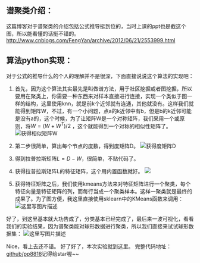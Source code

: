 ## 谱聚类介绍：
这篇博客对于谱聚类的介绍包括公式推导挺到位的，当时上课的ppt也是截这个图，所以能看懂的话挺不错的。http://www.cnblogs.com/FengYan/archive/2012/06/21/2553999.html

## 算法python实现：
对于公式的推导什么的个人的理解并不是很深，下面直接说说这个算法的实现吧：

1. 首先，因为这个算法其实最先是叫做谱方法，用于社区挖掘或者图挖掘，所以要用在聚类上，你需要一种东西来对样本直接进行连接，实现一个类似于图一样的结构，这里使用knn，就是前k个近邻就有连通，其他就没有。这样我们就能得到矩阵W，不过，有一个小问题，点a的k近邻中有b，但是b的k近邻可能是没有a的，这个时候，为了让矩阵W是一个对称矩阵，我们采用一个或原则，将$W=(W+W^T)/2$ ，这个就能得到一个对称的相似性矩阵了。
![获得相似矩阵W](http://img.blog.csdn.net/20170312185213886?watermark/2/text/aHR0cDovL2Jsb2cuY3Nkbi5uZXQvcHA4ODE4/font/5a6L5L2T/fontsize/400/fill/I0JBQkFCMA==/dissolve/70/gravity/SouthEast)

2. 第二步很简单，算出每个节点的度数，得到度矩阵D。
![获得度矩阵D](http://img.blog.csdn.net/20170312185334574?watermark/2/text/aHR0cDovL2Jsb2cuY3Nkbi5uZXQvcHA4ODE4/font/5a6L5L2T/fontsize/400/fill/I0JBQkFCMA==/dissolve/70/gravity/SouthEast)

3. 得到拉普拉斯矩阵$L=D-W$，很简单，不贴代码了。

4. 获得拉普拉斯矩阵L的特征矩阵，这个用内置函数就好。
![](http://img.blog.csdn.net/20170312185517253?watermark/2/text/aHR0cDovL2Jsb2cuY3Nkbi5uZXQvcHA4ODE4/font/5a6L5L2T/fontsize/400/fill/I0JBQkFCMA==/dissolve/70/gravity/SouthEast)

5. 获得特征矩阵之后，我们使用kmeans方法来对特征矩阵进行一个聚类，每个特征向量是特征矩阵的列，而每行当成一个聚类样本。这样一聚类就是最终的成果了。为了图方便，我这里直接使用sklearn中的KMeans函数来调用：
![这里写图片描述](http://img.blog.csdn.net/20170312190106920?watermark/2/text/aHR0cDovL2Jsb2cuY3Nkbi5uZXQvcHA4ODE4/font/5a6L5L2T/fontsize/400/fill/I0JBQkFCMA==/dissolve/70/gravity/SouthEast)

好了，到这里基本就大功告成了，分类基本已经完成了，最后来一波可视化，看看我们的实验结果，因为谱聚类能对球形数据进行聚类，所以我们直接来试试球形数据集：
![这里写图片描述](http://img.blog.csdn.net/20170312190307390?watermark/2/text/aHR0cDovL2Jsb2cuY3Nkbi5uZXQvcHA4ODE4/font/5a6L5L2T/fontsize/400/fill/I0JBQkFCMA==/dissolve/70/gravity/SouthEast)

Nice，看上去还不错。
好了好了，本次实验就到这里。
完整代码地址：[github/pp8818](https://github.com/PP8818/Unsplash_Crawling/tree/master/py2/data-mining/clustering/spectral_cluster)记得给star喔~~
